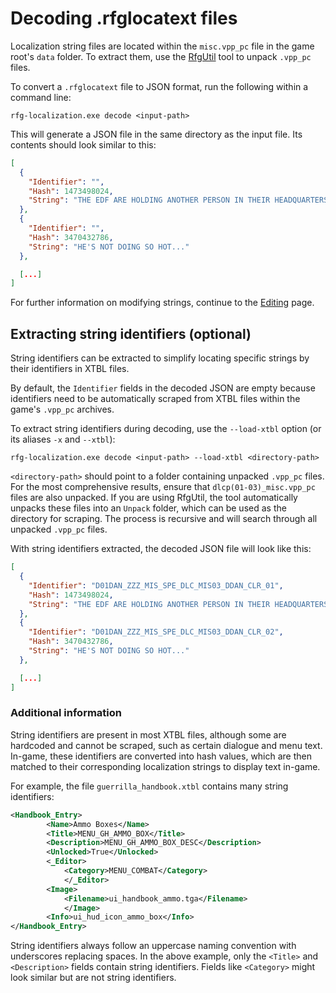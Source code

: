 # Decoding .rfglocatext files
Localization string files are located within the `misc.vpp_pc` file in the game root's `data` folder. To extract them, use the [RfgUtil](https://github.com/moneyl/RfgUtil) tool to unpack `.vpp_pc` files.

To convert a `.rfglocatext` file to JSON format, run the following within a command line: 

`rfg-localization.exe decode <input-path>`

This will generate a JSON file in the same directory as the input file. Its contents should look similar to this:
```json
[
  {
    "Identifier": "",
    "Hash": 1473498024,
    "String": "THE EDF ARE HOLDING ANOTHER PERSON IN THEIR HEADQUARTERS. I NEED TO GET HIM OUT."
  },
  {
    "Identifier": "",
    "Hash": 3470432786,
    "String": "HE'S NOT DOING SO HOT..."
  },

  [...]
]
```

For further information on modifying strings, continue to the [Editing](editing.md) page.

## Extracting string identifiers (optional)
String identifiers can be extracted to simplify locating specific strings by their identifiers in XTBL files.

By default, the `Identifier` fields in the decoded JSON are empty because identifiers need to be automatically scraped from XTBL files within the game's `.vpp_pc` archives.

To extract string identifiers during decoding, use the `--load-xtbl` option (or its aliases `-x` and `--xtbl`):

`rfg-localization.exe decode <input-path> --load-xtbl <directory-path>`

`<directory-path>` should point to a folder containing unpacked `.vpp_pc` files. For the most comprehensive results, ensure that `dlcp(01-03)_misc.vpp_pc` files are also unpacked. If you are using RfgUtil, the tool automatically unpacks these files into an `Unpack` folder, which can be used as the directory for scraping. The process is recursive and will search through all unpacked `.vpp_pc` files.

With string identifiers extracted, the decoded JSON file will look like this:
```json
[
  {
    "Identifier": "D01DAN_ZZZ_MIS_SPE_DLC_MIS03_DDAN_CLR_01",
    "Hash": 1473498024,
    "String": "THE EDF ARE HOLDING ANOTHER PERSON IN THEIR HEADQUARTERS. I NEED TO GET HIM OUT."
  },
  {
    "Identifier": "D01DAN_ZZZ_MIS_SPE_DLC_MIS03_DDAN_CLR_02",
    "Hash": 3470432786,
    "String": "HE'S NOT DOING SO HOT..."
  },

  [...]
]
```

### Additional information
String identifiers are present in most XTBL files, although some are hardcoded and cannot be scraped, such as certain dialogue and menu text. In-game, these identifiers are converted into hash values, which are then matched to their corresponding localization strings to display text in-game.

For example, the file `guerrilla_handbook.xtbl` contains many string identifiers:
```xml
<Handbook_Entry>
		<Name>Ammo Boxes</Name>
		<Title>MENU_GH_AMMO_BOX</Title>
		<Description>MENU_GH_AMMO_BOX_DESC</Description>
		<Unlocked>True</Unlocked>
		<_Editor>
			<Category>MENU_COMBAT</Category>
			</_Editor>
		<Image>
			<Filename>ui_handbook_ammo.tga</Filename>
			</Image>
		<Info>ui_hud_icon_ammo_box</Info>
</Handbook_Entry>
```
String identifiers always follow an uppercase naming convention with underscores replacing spaces. In the above example, only the `<Title>` and `<Description>` fields contain string identifiers. Fields like `<Category>` might look similar but are not string identifiers.
